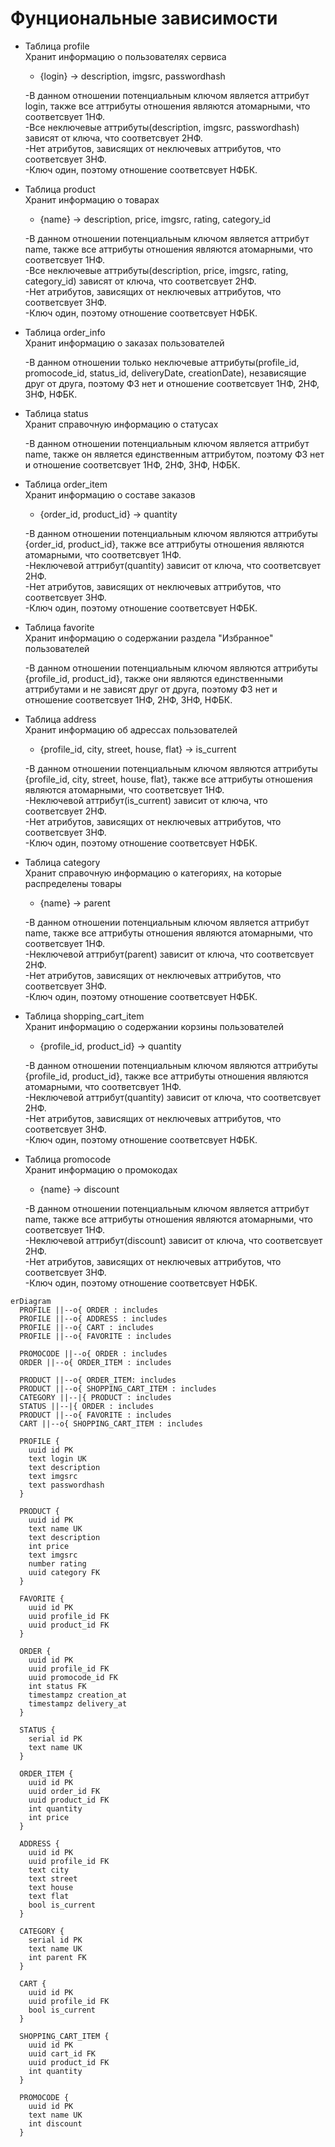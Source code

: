 # Фунциональные зависимости
- Таблица profile\
  Хранит информацию о пользователях сервиса
  - {login} -> description, imgsrc, passwordhash

  -В данном отношении потенциальным ключом является аттрибут login, также все аттрибуты отношения являются атомарными, что соответсвует 1НФ.\
  -Все неключевые аттрибуты(description, imgsrc, passwordhash) зависят от ключа, что соответсвует 2НФ.\
  -Нет атрибутов, зависящих от неключевых аттрибутов, что соответсвует 3НФ.\
  -Ключ один, поэтому отношение соответсвует НФБК.

- Таблица product\
  Хранит информацию о товарах
  - {name} -> description, price, imgsrc, rating, category_id

  -В данном отношении потенциальным ключом является аттрибут name, также все аттрибуты отношения являются атомарными, что соответсвует 1НФ.\
  -Все неключевые аттрибуты(description, price, imgsrc, rating, category_id) зависят от ключа, что соответсвует 2НФ.\
  -Нет атрибутов, зависящих от неключевых аттрибутов, что соответсвует 3НФ.\
  -Ключ один, поэтому отношение соответсвует НФБК.

- Таблица order_info\
  Хранит информацию о заказах пользователей
  
  -В данном отношении только неключевые аттрибуты(profile_id, promocode_id, status_id, deliveryDate, creationDate), независящие друг от друга, поэтому ФЗ нет и отношение соответсвует 1НФ, 2НФ, 3НФ, НФБК.

- Таблица status\
  Хранит справочную информацию о статусах
  
  -В данном отношении потенциальным ключом является аттрибут name, также он является единственным аттрибутом, поэтому ФЗ нет и отношение соответсвует 1НФ, 2НФ, 3НФ, НФБК.

- Таблица order_item\
  Хранит информацию о составе заказов
  - {order_id, product_id} -> quantity

  -В данном отношении потенциальным ключом являются аттрибуты {order_id, product_id}, также все аттрибуты отношения являются атомарными, что соответсвует 1НФ.\
  -Неключевой аттрибут(quantity) зависит от ключа, что соответсвует 2НФ.\
  -Нет атрибутов, зависящих от неключевых аттрибутов, что соответсвует 3НФ.\
  -Ключ один, поэтому отношение соответсвует НФБК.

- Таблица favorite\
  Хранит информацию о содержании раздела "Избранное" пользователей
  
  -В данном отношении потенциальным ключом являются аттрибуты {profile_id, product_id}, также они являются единственными аттрибутами и не зависят друг от друга, поэтому ФЗ нет и отношение соответсвует 1НФ, 2НФ, 3НФ, НФБК.

- Таблица address\
  Хранит информацию об адрессах пользователей
  - {profile_id, city, street, house, flat} -> is_current

  -В данном отношении потенциальным ключом являются аттрибуты {profile_id, city, street, house, flat}, также все аттрибуты отношения являются атомарными, что соответсвует 1НФ.\
  -Неключевой аттрибут(is_current) зависит от ключа, что соответсвует 2НФ.\
  -Нет атрибутов, зависящих от неключевых аттрибутов, что соответсвует 3НФ.\
  -Ключ один, поэтому отношение соответсвует НФБК.

- Таблица category\
  Хранит справочную информацию о категориях, на которые распределены товары
  - {name} -> parent
  
  -В данном отношении потенциальным ключом является аттрибут name, также все аттрибуты отношения являются атомарными, что соответсвует 1НФ.\
  -Неключевой аттрибут(parent) зависит от ключа, что соответсвует 2НФ.\
  -Нет атрибутов, зависящих от неключевых аттрибутов, что соответсвует 3НФ.\
  -Ключ один, поэтому отношение соответсвует НФБК.

- Таблица shopping_cart_item\
  Хранит информацию о содержании корзины пользователей
  - {profile_id, product_id} -> quantity

  -В данном отношении потенциальным ключом являются аттрибуты {profile_id, product_id}, также все аттрибуты отношения являются атомарными, что соответсвует 1НФ.\
  -Неключевой аттрибут(quantity) зависит от ключа, что соответсвует 2НФ.\
  -Нет атрибутов, зависящих от неключевых аттрибутов, что соответсвует 3НФ.\
  -Ключ один, поэтому отношение соответсвует НФБК.

- Таблица promocode\
  Хранит информацию о промокодах
  - {name} -> discount

  -В данном отношении потенциальным ключом является аттрибут name, также все аттрибуты отношения являются атомарными, что соответсвует 1НФ.\
  -Неключевой аттрибут(discount) зависит от ключа, что соответсвует 2НФ.\
  -Нет атрибутов, зависящих от неключевых аттрибутов, что соответсвует 3НФ.\
  -Ключ один, поэтому отношение соответсвует НФБК.
```mermaid
erDiagram
  PROFILE ||--o{ ORDER : includes
  PROFILE ||--o{ ADDRESS : includes
  PROFILE ||--o{ CART : includes
  PROFILE ||--o{ FAVORITE : includes

  PROMOCODE ||--o{ ORDER : includes
  ORDER ||--o{ ORDER_ITEM : includes

  PRODUCT ||--o{ ORDER_ITEM: includes
  PRODUCT ||--o{ SHOPPING_CART_ITEM : includes
  CATEGORY ||--|{ PRODUCT : includes
  STATUS ||--|{ ORDER : includes
  PRODUCT ||--o{ FAVORITE : includes
  CART ||--o{ SHOPPING_CART_ITEM : includes

  PROFILE {
    uuid id PK
    text login UK
    text description
    text imgsrc
    text passwordhash
  }

  PRODUCT {
    uuid id PK
    text name UK
    text description
    int price
    text imgsrc
    number rating
    uuid category FK
  }

  FAVORITE {
    uuid id PK
    uuid profile_id FK
    uuid product_id FK
  }

  ORDER {
    uuid id PK
    uuid profile_id FK
    uuid promocode_id FK
    int status FK
    timestampz creation_at
    timestampz delivery_at
  }

  STATUS {
    serial id PK
    text name UK
  }

  ORDER_ITEM {
    uuid id PK
    uuid order_id FK
    uuid product_id FK
    int quantity
    int price
  }

  ADDRESS {
    uuid id PK
    uuid profile_id FK
    text city
    text street
    text house
    text flat
    bool is_current
  }

  CATEGORY {
    serial id PK
    text name UK
    int parent FK
  }

  CART {
    uuid id PK
    uuid profile_id FK
    bool is_current
  }
  
  SHOPPING_CART_ITEM {
    uuid id PK
    uuid cart_id FK
    uuid product_id FK
    int quantity
  }

  PROMOCODE {
    uuid id PK
    text name UK
    int discount
  }
```
